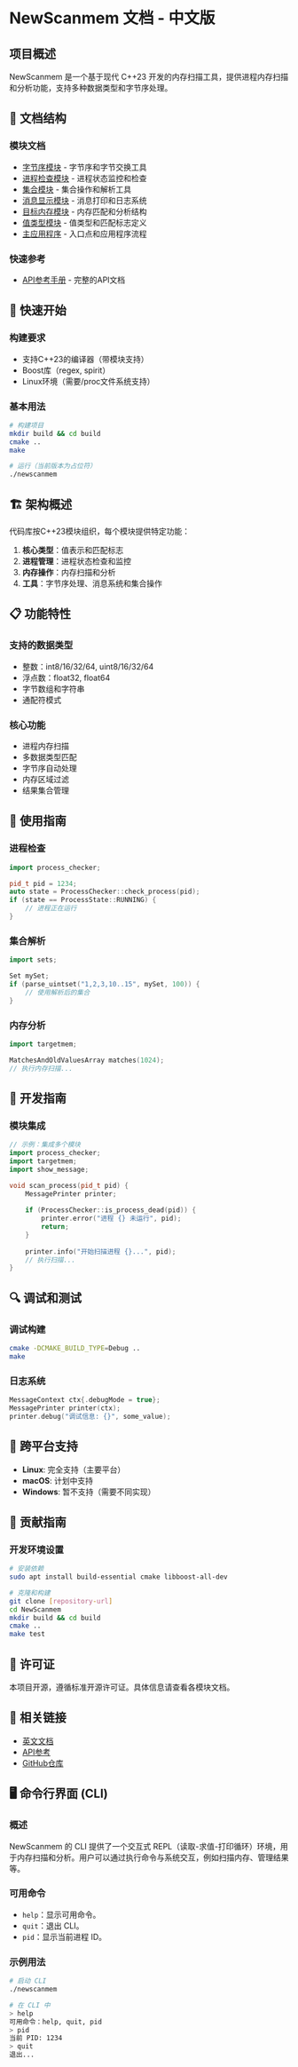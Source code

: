 # NewScanmem 文档 - 中文版

## 项目概述

NewScanmem 是一个基于现代 C++23 开发的内存扫描工具，提供进程内存扫描和分析功能，支持多种数据类型和字节序处理。

## 📂 文档结构

### 模块文档

- [字节序模块](endianness.md) - 字节序和字节交换工具
- [进程检查模块](process_checker.md) - 进程状态监控和检查
- [集合模块](sets.md) - 集合操作和解析工具
- [消息显示模块](show_message.md) - 消息打印和日志系统
- [目标内存模块](target_mem.md) - 内存匹配和分析结构
- [值类型模块](value.md) - 值类型和匹配标志定义
- [主应用程序](main.md) - 入口点和应用程序流程

### 快速参考

- [API参考手册](API_REFERENCE.md) - 完整的API文档

## 🚀 快速开始

### 构建要求

- 支持C++23的编译器（带模块支持）
- Boost库（regex, spirit）
- Linux环境（需要/proc文件系统支持）

### 基本用法

```bash
# 构建项目
mkdir build && cd build
cmake ..
make

# 运行（当前版本为占位符）
./newscanmem
```

## 🏗️ 架构概述

代码库按C++23模块组织，每个模块提供特定功能：

1. **核心类型**：值表示和匹配标志
2. **进程管理**：进程状态检查和监控
3. **内存操作**：内存扫描和分析
4. **工具**：字节序处理、消息系统和集合操作

## 📋 功能特性

### 支持的数据类型

- 整数：int8/16/32/64, uint8/16/32/64
- 浮点数：float32, float64
- 字节数组和字符串
- 通配符模式

### 核心功能

- 进程内存扫描
- 多数据类型匹配
- 字节序自动处理
- 内存区域过滤
- 结果集合管理

## 📖 使用指南

### 进程检查

```cpp
import process_checker;

pid_t pid = 1234;
auto state = ProcessChecker::check_process(pid);
if (state == ProcessState::RUNNING) {
    // 进程正在运行
}
```

### 集合解析

```cpp
import sets;

Set mySet;
if (parse_uintset("1,2,3,10..15", mySet, 100)) {
    // 使用解析后的集合
}
```

### 内存分析

```cpp
import targetmem;

MatchesAndOldValuesArray matches(1024);
// 执行内存扫描...
```

## 🔧 开发指南

### 模块集成

```cpp
// 示例：集成多个模块
import process_checker;
import targetmem;
import show_message;

void scan_process(pid_t pid) {
    MessagePrinter printer;
    
    if (ProcessChecker::is_process_dead(pid)) {
        printer.error("进程 {} 未运行", pid);
        return;
    }
    
    printer.info("开始扫描进程 {}...", pid);
    // 执行扫描...
}
```

## 🔍 调试和测试

### 调试构建

```bash
cmake -DCMAKE_BUILD_TYPE=Debug ..
make
```

### 日志系统

```cpp
MessageContext ctx{.debugMode = true};
MessagePrinter printer(ctx);
printer.debug("调试信息: {}", some_value);
```

## 📱 跨平台支持

- **Linux**: 完全支持（主要平台）
- **macOS**: 计划中支持
- **Windows**: 暂不支持（需要不同实现）

## 🤝 贡献指南

### 开发环境设置

```bash
# 安装依赖
sudo apt install build-essential cmake libboost-all-dev

# 克隆和构建
git clone [repository-url]
cd NewScanmem
mkdir build && cd build
cmake ..
make test
```

## 📄 许可证

本项目开源，遵循标准开源许可证。具体信息请查看各模块文档。

## 🔗 相关链接

- [英文文档](../en/README.md)
- [API参考](API_REFERENCE.md)
- [GitHub仓库](https://github.com/future-re/NewScanmem)

## 🖥️ 命令行界面 (CLI)

### 概述
NewScanmem 的 CLI 提供了一个交互式 REPL（读取-求值-打印循环）环境，用于内存扫描和分析。用户可以通过执行命令与系统交互，例如扫描内存、管理结果等。

### 可用命令
- `help`：显示可用命令。
- `quit`：退出 CLI。
- `pid`：显示当前进程 ID。

### 示例用法
```bash
# 启动 CLI
./newscanmem

# 在 CLI 中
> help
可用命令：help, quit, pid
> pid
当前 PID: 1234
> quit
退出...
```
